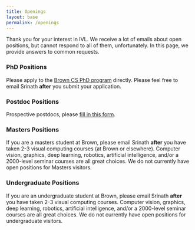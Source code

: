 ```yaml
---
title: Openings
layout: base
permalink: /openings
---
```


Thank you for your interest in IVL. We receive a lot of emails about open positions, but cannot respond to all of them, unfortunately. In this page, we provide answers to common requests.

### PhD Positions

Please apply to the [Brown CS PhD program](https://cs.brown.edu/degrees/doctoral/) directly. Please feel free to email Srinath **after** you submit your application.

### Postdoc Positions

Prospective postdocs, please [fill in this form](https://docs.google.com/forms/d/e/1FAIpQLSdwz7TSI92hy1ipJdaN_8Xqx-eKpts4YAkw1C8KA1fobo0qZA/viewform).

### Masters Positions

If you are a masters student at Brown, please email Srinath **after** you have taken 2-3 visual computing courses (at Brown or elsewhere). Computer vision, graphics, deep learning, robotics, artificial intelligence, and/or a 2000-level seminar courses are all great choices.
We do not currently have open positions for Masters visitors.

### Undergraduate Positions

If you are an undergraduate student at Brown, please email Srinath **after** you have taken 2-3 visual computing courses. Computer vision, graphics, deep learning, robotics, artificial intelligence, and/or a 2000-level seminar courses are all great choices.
We do not currently have open positions for undergraduate visitors.
